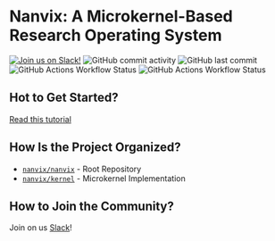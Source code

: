 # Nanvix: A Microkernel-Based Research Operating System

[![Join us on Slack!](https://img.shields.io/badge/chat-on%20Slack-e01563.svg)](https://join.slack.com/t/nanvix/shared_invite/zt-1yu30bs28-nsNmw8IwCyh6MBBV~B~X7w)
![GitHub commit activity](https://img.shields.io/github/commit-activity/m/nanvix/nanvix)
![GitHub last commit](https://img.shields.io/github/last-commit/nanvix/nanvix)
![GitHub Actions Workflow Status](https://img.shields.io/github/actions/workflow/status/nanvix/nanvix/x86-debug.yml?branch=dev&label=x86%20Debug%20Build)
![GitHub Actions Workflow Status](https://img.shields.io/github/actions/workflow/status/nanvix/nanvix/x86-release.yml?branch=dev&label=x86%20Release%20Build)

## Hot to Get Started?

[Read this tutorial](https://github.com/nanvix/nanvix/blob/dev/doc/setup.md)

## How Is the Project Organized?
- [`nanvix/nanvix`](https://github.com/nanvix/nanvix) - Root Repository
- [`nanvix/kernel`](https://github.com/nanvix/kernel) - Microkernel Implementation

## How to Join the Community?

Join on us [Slack](https://join.slack.com/t/nanvix/shared_invite/zt-1yu30bs28-nsNmw8IwCyh6MBBV~B~X7w)!

